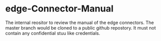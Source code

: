 # edge-Connector-Manual

The internal reositor to review the manual of the edge connectors.
The master branch would be cloned to a public github repostory.
It must not contain any confidential stuu like credentials.